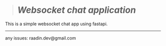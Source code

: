 ># _Websocket chat application_
This is a simple websocket chat app using fastapi.
<hr/>
any issues: raadin.dev@gmail.com
